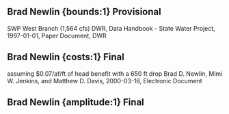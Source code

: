 ## Brad Newlin {bounds:1} Provisional
SWP West Branch (1,564 cfs)
DWR, Data Handbook - State Water Project, 1997-01-01, Paper Document, DWR

## Brad Newlin {costs:1} Final
assuming $0.07/af/ft of head benefit with a 650 ft drop
Brad D. Newlin, Mimi W. Jenkins, and Matthew D. Davis, 2000-03-16, Electronic Document

## Brad Newlin {amplitude:1} Final

